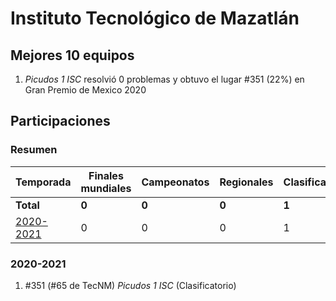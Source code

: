 # Instituto Tecnológico de Mazatlán

## Mejores 10 equipos

1. _Picudos 1 ISC_ resolvió 0 problemas y obtuvo el lugar #351 (22%) en Gran Premio de Mexico 2020

## Participaciones

### Resumen

| Temporada | Finales mundiales | Campeonatos | Regionales | Clasificatorios | Equipos |
| --- | --- | --- | --- | --- | --- |
| **Total** | **0** | **0** | **0** | **1** | **1** |
| [2020-2021](#2020-2021) | 0 | 0 | 0 | 1 | 1 |

### 2020-2021

1. #351 (#65 de TecNM) _Picudos 1 ISC_ (Clasificatorio)



